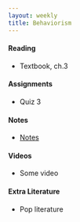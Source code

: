 ```yaml
---
layout: weekly
title: Behaviorism
---
```


#### Reading
+ Textbook, ch.3

#### Assignments
+ Quiz 3

#### Notes
+ [Notes](/notes)

#### Videos
+ Some video

#### Extra Literature
+ Pop literature
